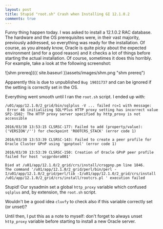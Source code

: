 ```yaml
---
layout: post
title: Stupid "root.sh" Crash when Installing GI 12.1.0.2
comments: true
---
```


Funny thing happen today. I was asked to install a 12.1.0.2 RAC database. The
hardware and the OS prerequisites were, in their vast majority, previously
addressed, so everything was ready for the installation. Of course, as you
already know, Oracle is quite picky about the expected environment (and for a
good reason) and it checks a lot of things before starting the actual
installation. Of course, sometimes it does this horribly. For example, take a
look at the following screenshot:

![shm prereq]({{ site.baseurl }}assets/images/shm.png "shm prereq")

Apparently this is due to unpublished `Bug 19031737` and can be ignored if the
setting is correctly set in the OS.

Everything went smooth until I ran the `root.sh` script. I ended up with:

    /u01/app/12.1.0/2_grid/bin/sqlplus -V ... failed rc=1 with message:
     Error 46 initializing SQL*Plus HTTP proxy setting has incorrect value SP2-1502: The HTTP proxy server specified by http_proxy is not accessible

    2016/03/30 13:53:15 CLSRSC-177: Failed to add (property/value):('VERSION'/'') for checkpoint 'ROOTCRS_STACK' (error code 1)

    2016/03/30 13:53:39 CLSRSC-143: Failed to create a peer profile for Oracle Cluster GPnP using 'gpnptool' (error code 1)

    2016/03/30 13:53:39 CLSRSC-150: Creation of Oracle GPnP peer profile failed for host 'ucgprdora001'

    Died at /u01/app/12.1.0/2_grid/crs/install/crsgpnp.pm line 1846.
    The command '/u01/app/12.1.0/2_grid/perl/bin/perl -I/u01/app/12.1.0/2_grid/perl/lib -I/u01/app/12.1.0/2_grid/crs/install /u01/app/12.1.0/2_grid/crs/install/rootcrs.pl ' execution failed

Stupid! Our sysadmin set a global `http_proxy` variable which confused `sqlplus`
and, by extension, the `root.sh` script.

Wouldn't be a good idea `cluvfy` to check also if this variable correctly set
(or unset)?

Until then, I put this as a note to myself: don't forget to always unset
`http_proxy` variable before starting to install a new Oracle server.
